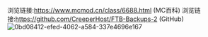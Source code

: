浏览链接:https://www.mcmod.cn/class/6688.html (MC百科)
浏览链接:https://github.com/CreeperHost/FTB-Backups-2 (GitHub)
![0bd08412-efed-4062-a584-337e4696e167](https://github.com/user-attachments/assets/db5cb0ee-8cc1-4686-ad1a-e24169957d63)
